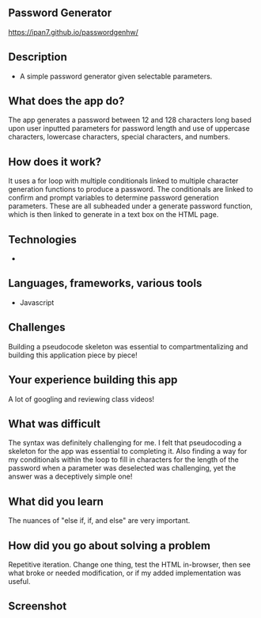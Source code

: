 ## Password Generator
https://ipan7.github.io/passwordgenhw/

## Description
* A simple password generator given selectable parameters.

## What does the app do?
The app generates a password between 12 and 128 characters long based upon user inputted parameters for password length and use of uppercase characters, lowercase characters, special characters, and numbers.

## How does it work?
It uses a for loop with multiple conditionals linked to multiple character generation functions to produce a password. The conditionals are linked to confirm and prompt variables to determine password generation parameters. These are all subheaded under a generate password function, which is then linked to generate in a text box on the HTML page.

## Technologies
* 

## Languages, frameworks, various tools
* Javascript

## Challenges
Building a pseudocode skeleton was essential to compartmentalizing and building this application piece by piece!

## Your experience building this app
A lot of googling and reviewing class videos!

## What was difficult
The syntax was definitely challenging for me. I felt that pseudocoding a skeleton for the app was essential to completing it. Also finding a way for my conditionals within the loop to fill in characters for the length of the password when a parameter was deselected was challenging, yet the answer was a deceptively simple one!

## What did you learn
The nuances of "else if, if, and else" are very important.

## How did you go about solving a problem
Repetitive iteration. Change one thing, test the HTML in-browser, then see what broke or needed modification, or if my added implementation was useful.

## Screenshot
